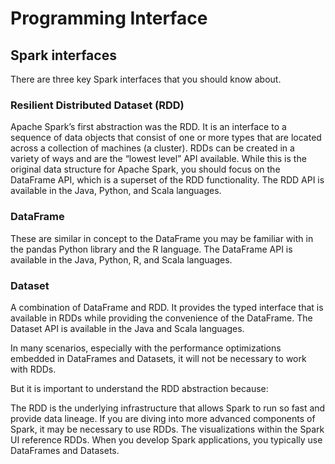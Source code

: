 # Programming Interface

## Spark interfaces

There are three key Spark interfaces that you should know about.

### Resilient Distributed Dataset (RDD)
Apache Spark’s first abstraction was the RDD. It is an interface to a sequence of data objects that consist of one or more
types that are located across a collection of machines (a cluster). RDDs can be created in a variety of ways and are the “lowest level” 
API available. While this is the original data structure for Apache Spark, you should focus on the DataFrame API, which is a superset of 
the RDD functionality. The RDD API is available in the Java, Python, and Scala languages.

### DataFrame
These are similar in concept to the DataFrame you may be familiar with in the pandas Python library and the R language. 
The DataFrame API is available in the Java, Python, R, and Scala languages.

### Dataset
A combination of DataFrame and RDD. It provides the typed interface that is available in RDDs while providing the convenience of the DataFrame. 
The Dataset API is available in the Java and Scala languages.

In many scenarios, especially with the performance optimizations embedded in DataFrames and Datasets, it will not be necessary to work with RDDs. 

But it is important to understand the RDD abstraction because:

The RDD is the underlying infrastructure that allows Spark to run so fast and provide data lineage. If you are diving into more advanced components of Spark, it may be necessary to use RDDs.
The visualizations within the Spark UI reference RDDs. When you develop Spark applications, you typically use DataFrames and Datasets.

